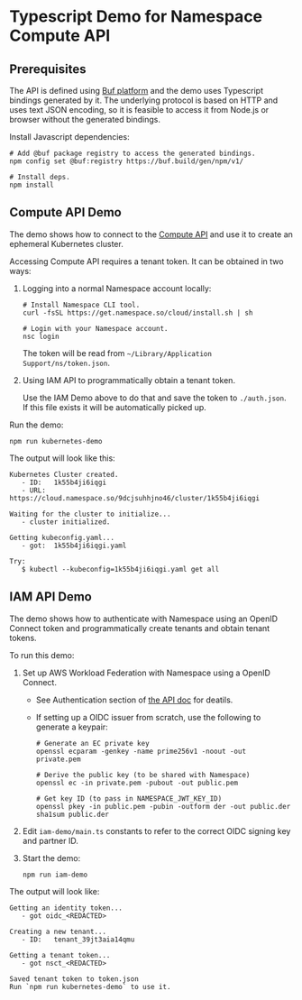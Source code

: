 # Typescript Demo for Namespace Compute API

## Prerequisites

The API is defined using [Buf platform](https://buf.build/) and the demo uses
Typescript bindings generated by it. The underlying protocol is based on HTTP and
uses text JSON encoding, so it is feasible to access it from Node.js or browser
without the generated bindings.

Install Javascript dependencies:

```
# Add @buf package registry to access the generated bindings.
npm config set @buf:registry https://buf.build/gen/npm/v1/

# Install deps.
npm install
```


## Compute API Demo

The demo shows how to connect to the
[Compute API](https://buf.build/namespace/cloud/docs/main:namespace.cloud.compute.v1beta)
and use it to create an ephemeral Kubernetes cluster.

Accessing Compute API requires a tenant token. It can be obtained in two ways:

1. Logging into a normal Namespace account locally:

    ```
    # Install Namespace CLI tool.
    curl -fsSL https://get.namespace.so/cloud/install.sh | sh

    # Login with your Namespace account.
    nsc login
    ```

    The token will be read from `~/Library/Application Support/ns/token.json`.

2. Using IAM API to programmatically obtain a tenant token.

    Use the IAM Demo above to do that and save the token to `./auth.json`.
    If this file exists it will be automatically picked up.

Run the demo:

```
npm run kubernetes-demo
```

The output will look like this:

```
Kubernetes Cluster created.
   - ID:   1k55b4ji6iqgi
   - URL:  https://cloud.namespace.so/9dcjsuhhjno46/cluster/1k55b4ji6iqgi

Waiting for the cluster to initialize...
   - cluster initialized.

Getting kubeconfig.yaml...
   - got:  1k55b4ji6iqgi.yaml

Try:
   $ kubectl --kubeconfig=1k55b4ji6iqgi.yaml get all
```


## IAM API Demo

The demo shows how to authenticate with Namespace using an OpenID Connect token
and programmatically create tenants and obtain tenant tokens.

To run this demo:

1.  Set up AWS Workload Federation with Namespace using a OpenID Connect.

    -   See Authentication section of
        [the API doc](https://buf.build/namespace/cloud/docs/main:namespace.cloud.iam.v1beta)
        for deatils.

    -   If setting up a OIDC issuer from scratch, use the following to generate a keypair:

        ```
        # Generate an EC private key
        openssl ecparam -genkey -name prime256v1 -noout -out private.pem

        # Derive the public key (to be shared with Namespace)
        openssl ec -in private.pem -pubout -out public.pem

        # Get key ID (to pass in NAMESPACE_JWT_KEY_ID)
        openssl pkey -in public.pem -pubin -outform der -out public.der
        sha1sum public.der
        ```

2.  Edit `iam-demo/main.ts` constants to refer to the correct OIDC signing key
    and partner ID.

3.  Start the demo:

    ```
    npm run iam-demo
    ```

The output will look like:

```
Getting an identity token...
   - got oidc_<REDACTED>

Creating a new tenant...
   - ID:   tenant_39jt3aia14qmu

Getting a tenant token...
   - got nsct_<REDACTED>

Saved tenant token to token.json
Run `npm run kubernetes-demo` to use it.
```

